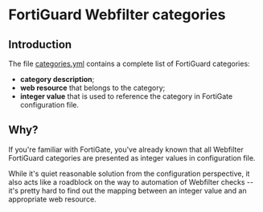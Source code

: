 # FortiGuard Webfilter categories

## Introduction
The file [categories.yml](./categories.yml) contains a complete list of FortiGuard categories:
- **category description**;
- **web resource** that belongs to the category;
- **integer value** that is used to reference the category in FortiGate configuration file.

## Why?
If you're familiar with FortiGate, you've already known that all Webfilter FortiGuard categories are presented as integer values in configuration file.

While it's quiet reasonable solution from the configuration perspective, it also acts like a roadblock on the way to automation of Webfilter checks -- it's pretty hard to find out the mapping between an integer value and an appropriate web resource.